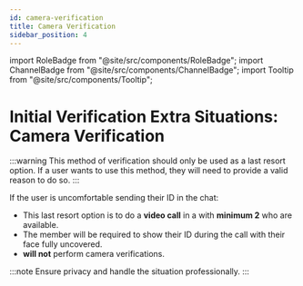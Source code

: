```yaml
---
id: camera-verification
title: Camera Verification
sidebar_position: 4
---
```

import RoleBadge from "@site/src/components/RoleBadge";
import ChannelBadge from "@site/src/components/ChannelBadge";
import Tooltip from "@site/src/components/Tooltip";

# Initial Verification Extra Situations: Camera Verification

:::warning
This method of verification should only be used as a last resort option. If a user wants to use this method, they will need to provide a valid reason to do so.
:::

If the user is uncomfortable sending their ID in the chat:

- This last resort option is to do a **video call** in a <ChannelBadge label="Ticket Room" link="https://discord.com/channels/734595073920204940/1096503334875181168"/> with **minimum 2** <RoleBadge role="Moderators" badgeIcon="moderator_role_icon.png" color="#e68027" /> who are available.
- The member will be required to show their ID during the call with their face fully uncovered.
- <RoleBadge role="Cutie Helpers" badgeIcon="cutie_helper_role_icon.png" color="#308027" /> **will not** perform camera verifications.

:::note
Ensure privacy and handle the situation professionally. 
:::
